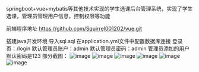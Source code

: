 springboot+vue+mybatis等其他技术实现的学生选课后台管理系统，实现了学生选课，管理员管理用户信息，控制权限等功能

前端程序地址 https://github.com/Squirrel001202/vue.git

搭建java开发环境
导入sql.sql
在application.yml文件中配置数据库连接
登录页：/login
默认管理员账户：admin
默认管理员密码：admin
管理员添加的用户默认密码是123
部分截图：
![image](https://user-images.githubusercontent.com/105700961/174572584-bb741063-e9fc-46b5-b70e-299c90bb4d47.png)
![image](https://user-images.githubusercontent.com/105700961/174572856-1425f366-7203-4fc5-9c85-2078fd30b6c2.png)
![image](https://user-images.githubusercontent.com/105700961/174572885-3c0426e7-8007-490f-bd96-d60bdbcc7c7d.png)
![image](https://user-images.githubusercontent.com/105700961/174572910-ca169eb4-269c-442e-a48f-83c1097ddf3e.png)
![image](https://user-images.githubusercontent.com/105700961/174572984-fc328889-aba6-48b6-aaf8-20a896238689.png)
![image](https://user-images.githubusercontent.com/105700961/174573016-779386c0-bc59-48d1-a735-c24f68ccad86.png)

